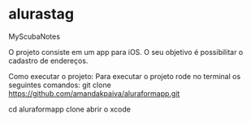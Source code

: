 # alurastag

MyScubaNotes

O projeto consiste em um app para iOS. O seu objetivo é possibilitar o cadastro de endereços.

Como executar o projeto: Para executar o projeto rode no terminal os seguintes comandos: git clone https://github.com/amandakpaiva/aluraformapp.git

cd aluraformapp clone abrir o xcode
